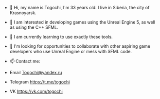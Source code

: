 - 👋 Hi, my name is Togochi, I'm 33 years old. I live in Siberia, the city of Krasnoyarsk.

- 👀 I am interested in developing games using the Unreal Engine 5, as well as using the C++ SFML.
- 🌱 I am currently learning to use exactly these tools.

- 💞️ I'm looking for opportunities to collaborate with other aspiring game developers who use Unreal Engine or mess with SFML code.

- 📫 Contact me:

- Email Togochi@yandex.ru
- Telegram https://t.me/togochi
- VK https://vk.com/togochi

<!---
Togochi/Togochi is a ✨ special ✨ repository because its `README.md` (this file) appears on your GitHub profile.
You can click the Preview link to take a look at your changes.
--->
